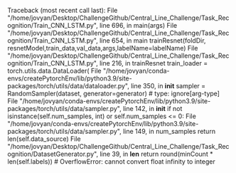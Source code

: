 Traceback (most recent call last):
  File "/home/jovyan/Desktop/ChallengeGithub/Central_Line_Challenge/Task_Recognition/Train_CNN_LSTM.py", line 696, in <module>
    main(args)
  File "/home/jovyan/Desktop/ChallengeGithub/Central_Line_Challenge/Task_Recognition/Train_CNN_LSTM.py", line 654, in main
    trainResnet(foldDir, resnetModel,train_data,val_data,args,labelName=labelName)
  File "/home/jovyan/Desktop/ChallengeGithub/Central_Line_Challenge/Task_Recognition/Train_CNN_LSTM.py", line 216, in trainResnet
    train_loader = torch.utils.data.DataLoader(
  File "/home/jovyan/conda-envs/createPytorchEnv/lib/python3.9/site-packages/torch/utils/data/dataloader.py", line 350, in __init__
    sampler = RandomSampler(dataset, generator=generator)  # type: ignore[arg-type]
  File "/home/jovyan/conda-envs/createPytorchEnv/lib/python3.9/site-packages/torch/utils/data/sampler.py", line 142, in __init__
    if not isinstance(self.num_samples, int) or self.num_samples <= 0:
  File "/home/jovyan/conda-envs/createPytorchEnv/lib/python3.9/site-packages/torch/utils/data/sampler.py", line 149, in num_samples
    return len(self.data_source)
  File "/home/jovyan/Desktop/ChallengeGithub/Central_Line_Challenge/Task_Recognition/DatasetGenerator.py", line 39, in __len__
    return round(minCount * len(self.labels))  #
OverflowError: cannot convert float infinity to integer
